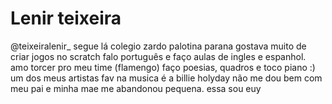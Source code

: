 # Lenir teixeira
@teixeiralenir_ segue lá
colegio zardo 
palotina parana 
gostava muito de criar jogos no scratch
falo português e faço aulas de ingles e espanhol.
amo torcer pro meu time (flamengo)
faço  poesias, quadros e toco piano :)
um dos meus artistas fav na musica é a billie holyday 
não me dou bem com meu pai e minha mae me abandonou pequena.
essa sou euy 
